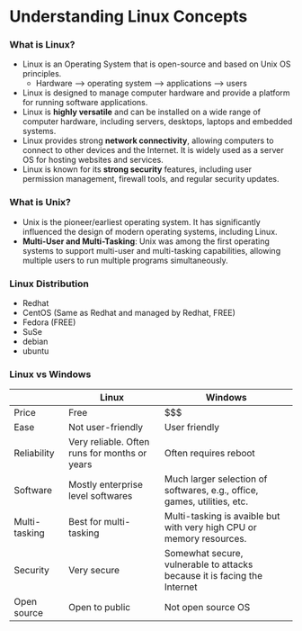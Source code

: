 # Understanding Linux Concepts

### What is Linux?

- Linux is an Operating System that is open-source and based on Unix OS principles.
    - Hardware --> operating system --> applications --> users
- Linux is designed to manage computer hardware and provide a platform for running software applications.
- Linux is **highly versatile** and can be installed on a wide range of computer hardware, including servers, desktops, laptops and embedded systems.
- Linux provides strong **network connectivity**, allowing computers to connect to other devices and the Internet. It is widely used as a server OS for hosting websites and services.
- Linux is known for its **strong security** features, including user permission management, firewall tools, and regular security updates.

### What is Unix?

- Unix is the pioneer/earliest operating system. It has significantly influenced the design of modern operating systems, including Linux.
- **Multi-User and Multi-Tasking**: Unix was among the first operating systems to support multi-user and multi-tasking capabilities, allowing multiple users to run multiple programs simultaneously.

### Linux Distribution

- Redhat
- CentOS (Same as Redhat and managed by Redhat, FREE)
- Fedora (FREE)
- SuSe
- debian
- ubuntu

### Linux vs Windows

|               | Linux                                         | Windows                                                                  |
| ------------- | --------------------------------------------- | ------------------------------------------------------------------------ |
| Price         | Free                                          | $$$                                                                      |
| Ease          | Not user-friendly                             | User friendly                                                            |
| Reliability   | Very reliable. Often runs for months or years | Often requires reboot                                                    |
| Software      | Mostly enterprise level softwares             | Much larger selection of softwares, e.g., office, games, utilities, etc. |
| Multi-tasking | Best for multi-tasking                        | Multi-tasking is avaible but with very high CPU or memory resources.     |
| Security      | Very secure                                   | Somewhat secure, vulnerable to attacks because it is facing the Internet |
| Open source   | Open to public                                | Not open source OS                                                       |
